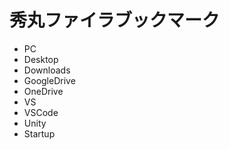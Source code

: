 # 秀丸ファイラブックマーク

- PC
- Desktop
- Downloads
- GoogleDrive
- OneDrive
- VS
- VSCode
- Unity
- Startup
